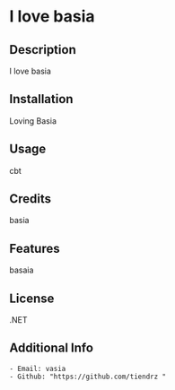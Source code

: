 # I love basia
 
  ## Description
  I love basia

  ## Installation
  Loving Basia

  ## Usage
  cbt

  ## Credits
  basia

  ## Features
  basaia
  
  ## License
  .NET

  ## Additional Info
    - Email: vasia
    - Github: "https://github.com/tiendrz "
